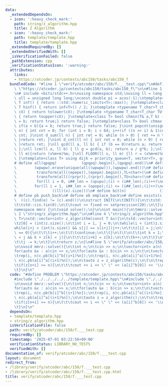 ```yaml
---
data:
  _extendedDependsOn:
  - icon: ':heavy_check_mark:'
    path: string/z_algorithm.hpp
    title: Z Algorithm
  - icon: ':heavy_check_mark:'
    path: template/template.hpp
    title: template/template.hpp
  _extendedRequiredBy: []
  _extendedVerifiedWith: []
  _isVerificationFailed: false
  _pathExtension: cpp
  _verificationStatusIcon: ':warning:'
  attributes:
    links:
    - https://atcoder.jp/contests/abc150/tasks/abc150_f
  bundledCode: "#line 1 \"verify/atcoder/abc/150/f.___test.cpp\"\n#define PROBLEM\
    \ \"https://atcoder.jp/contests/abc150/tasks/abc150_f\"\n\n#line 1 \"template/template.hpp\"\
    \n# include <bits/stdc++.h>\nusing namespace std;\nusing ll = long long;\nusing\
    \ ull = unsigned long long;\nconst double pi = acos(-1);\ntemplate<class T>constexpr\
    \ T inf() { return ::std::numeric_limits<T>::max(); }\ntemplate<class T>constexpr\
    \ T hinf() { return inf<T>() / 2; }\ntemplate <typename T_char>T_char TL(T_char\
    \ cX) { return tolower(cX); }\ntemplate <typename T_char>T_char TU(T_char cX)\
    \ { return toupper(cX); }\ntemplate<class T> bool chmin(T& a,T b) { if(a > b){a\
    \ = b; return true;} return false; }\ntemplate<class T> bool chmax(T& a,T b) {\
    \ if(a < b){a = b; return true;} return false; }\nint popcnt(unsigned long long\
    \ n) { int cnt = 0; for (int i = 0; i < 64; i++)if ((n >> i) & 1)cnt++; return\
    \ cnt; }\nint d_sum(ll n) { int ret = 0; while (n > 0) { ret += n % 10; n /= 10;\
    \ }return ret; }\nint d_cnt(ll n) { int ret = 0; while (n > 0) { ret++; n /= 10;\
    \ }return ret; }\nll gcd(ll a, ll b) { if (b == 0)return a; return gcd(b, a%b);\
    \ };\nll lcm(ll a, ll b) { ll g = gcd(a, b); return a / g*b; };\nll MOD(ll x,\
    \ ll m){return (x%m+m)%m; }\nll FLOOR(ll x, ll m) {ll r = (x%m+m)%m; return (x-r)/m;\
    \ }\ntemplate<class T> using dijk = priority_queue<T, vector<T>, greater<T>>;\n\
    # define all(qpqpq)           (qpqpq).begin(),(qpqpq).end()\n# define UNIQUE(wpwpw)\
    \        (wpwpw).erase(unique(all((wpwpw))),(wpwpw).end())\n# define LOWER(epepe)\
    \         transform(all((epepe)),(epepe).begin(),TL<char>)\n# define UPPER(rprpr)\
    \         transform(all((rprpr)),(rprpr).begin(),TU<char>)\n# define rep(i,upupu)\
    \         for(ll i = 0, i##_len = (upupu);(i) < (i##_len);(i)++)\n# define reps(i,opopo)\
    \        for(ll i = 1, i##_len = (opopo);(i) <= (i##_len);(i)++)\n# define len(x)\
    \                ((ll)(x).size())\n# define bit(n)               (1LL << (n))\n\
    # define pb push_back\n# define eb emplace_back\n# define exists(c, e)       \
    \  ((c).find(e) != (c).end())\n\nstruct INIT{\n\tINIT(){\n\t\tstd::ios::sync_with_stdio(false);\n\
    \t\tstd::cin.tie(0);\n\t\tcout << fixed << setprecision(20);\n\t}\n}INIT;\n\n\
    namespace mmrz {\n\tvoid solve();\n}\n\nint main(){\n\tmmrz::solve();\n}\n#line\
    \ 2 \"string/z_algorithm.hpp\"\n\n#line 4 \"string/z_algorithm.hpp\"\n\ntemplate<typename\
    \ T>\nstd::vector<int> z_algorithm(const T &s){\n\tstd::vector<int> z(s.size());\n\
    \tz[0] = (int)z.size();\n\tint i = 1, j = 0;\n\twhile(i < (int)z.size()){\n\t\t\
    while(i+j < (int)s.size() && s[j] == s[i+j])j++;\n\t\tz[i] = j;\n\t\t\n\t\tif(j\
    \ == 0){\n\t\t\ti++;\n\t\t\tcontinue;\n\t\t}\n\t\t\n\t\tint k = 1;\n\t\twhile(k\
    \ < j && k + z[k] < j){\n\t\t\tz[i+k] = z[k];\n\t\t\tk++;\n\t\t}\n\t\ti += k;\n\
    \t\tj -= k;\n\t}\n\treturn z;\n}\n#line 5 \"verify/atcoder/abc/150/f.___test.cpp\"\
    \n\nvoid mmrz::solve(){\n\tint n;\n\tcin >> n;\n\tvector<int> a(n), b(n);\n\t\
    for(auto &x : a)cin >> x;\n\tfor(auto &x : b)cin >> x;\n\t\n\tvector<int> c;\n\
    \trep(i, n)c.pb(b[i]^b[(i+1)%n]);\n\trep(i, n)c.pb(a[i]^a[(i+1)%n]);\n\trep(i,\
    \ n)c.pb(a[i]^a[(i+1)%n]);\n\n\tauto z = z_algorithm(c);\n\t\n\trep(i, n){\n\t\
    \tif(z[n+i] >= n){\n\t\t\tcout << i << \" \" << (a[i]^b[0]) << '\\n';\n\t\t}\n\
    \t}\n}\n"
  code: "#define PROBLEM \"https://atcoder.jp/contests/abc150/tasks/abc150_f\"\n\n\
    #include \"./../../../../template/template.hpp\"\n#include \"./../../../../string/z_algorithm.hpp\"\
    \n\nvoid mmrz::solve(){\n\tint n;\n\tcin >> n;\n\tvector<int> a(n), b(n);\n\t\
    for(auto &x : a)cin >> x;\n\tfor(auto &x : b)cin >> x;\n\t\n\tvector<int> c;\n\
    \trep(i, n)c.pb(b[i]^b[(i+1)%n]);\n\trep(i, n)c.pb(a[i]^a[(i+1)%n]);\n\trep(i,\
    \ n)c.pb(a[i]^a[(i+1)%n]);\n\n\tauto z = z_algorithm(c);\n\t\n\trep(i, n){\n\t\
    \tif(z[n+i] >= n){\n\t\t\tcout << i << \" \" << (a[i]^b[0]) << '\\n';\n\t\t}\n\
    \t}\n}\n"
  dependsOn:
  - template/template.hpp
  - string/z_algorithm.hpp
  isVerificationFile: false
  path: verify/atcoder/abc/150/f.___test.cpp
  requiredBy: []
  timestamp: '2025-07-01 03:22:56+09:00'
  verificationStatus: LIBRARY_NO_TESTS
  verifiedWith: []
documentation_of: verify/atcoder/abc/150/f.___test.cpp
layout: document
redirect_from:
- /library/verify/atcoder/abc/150/f.___test.cpp
- /library/verify/atcoder/abc/150/f.___test.cpp.html
title: verify/atcoder/abc/150/f.___test.cpp
---
```

